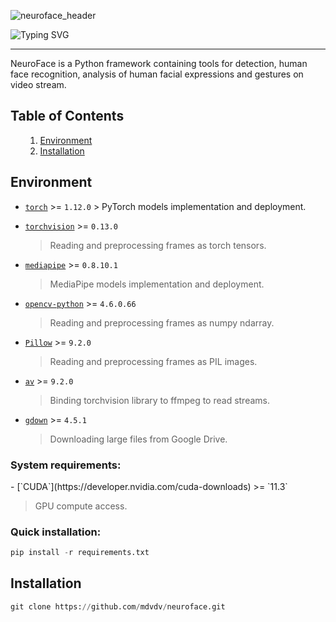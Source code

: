 ![neuroface_header](https://user-images.githubusercontent.com/83948828/178101505-a6654269-c692-41f1-b508-9ff51068fd3f.jpg)

![Typing SVG](https://readme-typing-svg.herokuapp.com?size=100&color=F7F7F7&center=true&vCenter=true&width=1875&height=100&lines=NeuroFace)

---

NeuroFace is a Python framework containing tools for detection, human face recognition, analysis of human facial expressions and gestures on video stream.

<a name='000'></a>
<h2>Table of Contents</h2>

<ul>
    <ol type='1'>
    <li><a href='#001'>Environment</a></li>
    <li><a href='#002'>Installation</a></li>
    </ol>
</ul>

<a name='001'></a>
<h2>Environment</h2>

- [`torch`](https://github.com/pytorch/pytorch) >= `1.12.0` > PyTorch models implementation and deployment.

- [`torchvision`](https://github.com/pytorch/vision) >= `0.13.0`

  > Reading and preprocessing frames as torch tensors.

- [`mediapipe`](https://github.com/google/mediapipe) >= `0.8.10.1`

  > MediaPipe models implementation and deployment.

- [`opencv-python`](https://github.com/opencv/opencv-python) >= `4.6.0.66`

  > Reading and preprocessing frames as numpy ndarray.

- [`Pillow`](https://github.com/python-pillow/Pillow) >= `9.2.0`

  > Reading and preprocessing frames as PIL images.

- [`av`](https://github.com/PyAV-Org/PyAV) >= `9.2.0`

  > Binding torchvision library to ffmpeg to read streams.

- [`gdown`](https://github.com/wkentaro/gdown) >= `4.5.1`

  > Downloading large files from Google Drive.

<h3>System requirements:</h3>
- [`CUDA`](https://developer.nvidia.com/cuda-downloads) >= `11.3`

  > GPU compute access.

<h3>Quick installation:</h3>

```python
pip install -r requirements.txt
```

<a name='002'></a>
<h2>Installation</h2>

```python
git clone https://github.com/mdvdv/neuroface.git
```
